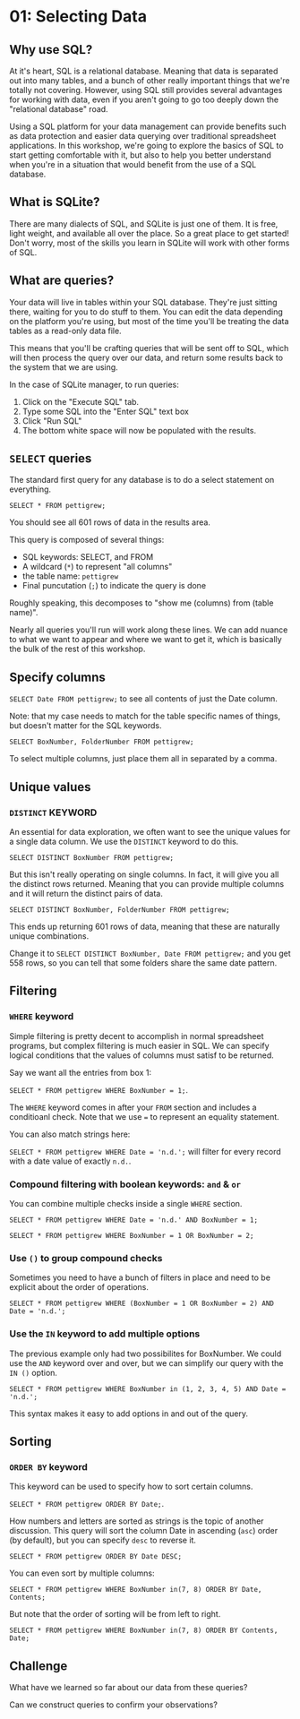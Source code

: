 # 01: Selecting Data

## Why use SQL?

At it's heart, SQL is a relational database.  Meaning that data is separated out into many tables, and a bunch of other really important things that we're totally not covering.  However, using SQL still provides several advantages for working with data, even if you aren't going to go too deeply down the "relational database" road.

Using a SQL platform for your data management can provide benefits such as data protection and easier data querying over traditional spreadsheet applications.  In this workshop, we're going to explore the basics of SQL to start getting comfortable with it, but also to help you better understand when you're in a situation that would benefit from the use of a SQL database.

## What is SQLite?

There are many dialects of SQL, and SQLite is just one of them.  It is free, light weight, and available all over the place.  So a great place to get started!  Don't worry, most of the skills you learn in SQLite will work with other forms of SQL.

## What are queries?

Your data will live in tables within your SQL database. They're just sitting there, waiting for you to do stuff to them.  You can edit the data depending on the platform you're using, but most of the time you'll be treating the data tables as a read-only data file.

This means that you'll be crafting queries that will be sent off to SQL, which will then process the query over our data, and return some results back to the system that we are using.

In the case of SQLite manager, to run queries:

1. Click on the "Execute SQL" tab.
2. Type some SQL into the "Enter SQL" text box
3. Click "Run SQL"
4. The bottom white space will now be populated with the results.

## `SELECT` queries

The standard first query for any database is to do a select statement on everything.

`SELECT * FROM pettigrew;`

You should see all 601 rows of data in the results area.

This query is composed of several things:

* SQL keywords: SELECT, and FROM
* A wildcard (`*`) to represent "all columns"
* the table name: `pettigrew`
* Final puncutation (`;`) to indicate the query is done

Roughly speaking, this decomposes to "show me (columns) from (table name)".

Nearly all queries you'll run will  work along these lines. We can add nuance to what we want to appear and where we want to get it, which is basically the bulk of the rest of this workshop.

## Specify columns

`SELECT Date FROM pettigrew;` to see all contents of just the Date column.

Note: that my case needs to match for the table specific names of things, but doesn't matter for the SQL keywords.

`SELECT BoxNumber, FolderNumber FROM pettigrew;`

To select multiple columns, just place them all in separated by a comma.

## Unique values

### `DISTINCT` KEYWORD

An essential for data exploration, we often want to see the unique values for a single data column.  We use the `DISTINCT` keyword to do this.

`SELECT DISTINCT BoxNumber FROM pettigrew;`

But this isn't really operating on single columns.  In fact, it will give you all the distinct rows returned.  Meaning that you can provide multiple columns and it will return the distinct pairs of data.

`SELECT DISTINCT BoxNumber, FolderNumber FROM pettigrew;` 

This ends up returning 601 rows of data, meaning that these are naturally unique combinations.

Change it to `SELECT DISTINCT BoxNumber, Date FROM pettigrew;` and you get 558 rows, so you can tell that some folders share the same date pattern.

## Filtering

### `WHERE` keyword

Simple filtering is pretty decent to accomplish in normal spreadsheet programs, but complex filtering is much easier in SQL.  We can specify logical conditions that the values of columns must satisf to be returned.

Say we want all the entries from box 1:

`SELECT * FROM pettigrew WHERE BoxNumber = 1;`.

The `WHERE` keyword comes in after your `FROM` section and includes a conditioanl check.  Note that we use `=` to represent an equality statement.

You can also match strings here:

`SELECT * FROM pettigrew WHERE Date = 'n.d.';` will filter for every record with a date value of exactly `n.d.`.  

### Compound filtering with boolean keywords: `and` & `or`

You can combine multiple checks inside a single `WHERE` section.

`SELECT * FROM pettigrew WHERE Date = 'n.d.' AND BoxNumber = 1;`

`SELECT * FROM pettigrew WHERE BoxNumber = 1 OR BoxNumber = 2;`

### Use `()` to group compound checks

Sometimes you need to have a bunch of filters in place and need to be explicit about the order of operations.

`SELECT * FROM pettigrew WHERE (BoxNumber = 1 OR BoxNumber = 2) AND Date = 'n.d.';`

### Use the `IN` keyword to add multiple options

The previous example only had two possibilites for BoxNumber. We could use the `AND` keyword over and over, but we can simplify our query with the `IN ()` option.

`SELECT * FROM pettigrew WHERE BoxNumber in (1, 2, 3, 4, 5) AND Date = 'n.d.';`

This syntax makes it easy to add options in and out of the query.

## Sorting

### `ORDER BY` keyword

This keyword can be used to specify how to sort certain columns.

`SELECT * FROM pettigrew ORDER BY Date;`. 

How numbers and letters are sorted as strings is the topic of another discussion.  This query will sort the column Date in ascending (`asc`) order (by default), but you can specify `desc` to reverse it.

`SELECT * FROM pettigrew ORDER BY Date DESC;`

You can even sort by multiple columns:

`SELECT * FROM pettigrew WHERE BoxNumber in(7, 8) ORDER BY Date, Contents;`

But note that the order of sorting will be from left to right.

`SELECT * FROM pettigrew WHERE BoxNumber in(7, 8) ORDER BY Contents, Date;`

## Challenge

What have we learned so far about our data from these queries?

Can we construct queries to confirm your observations?
